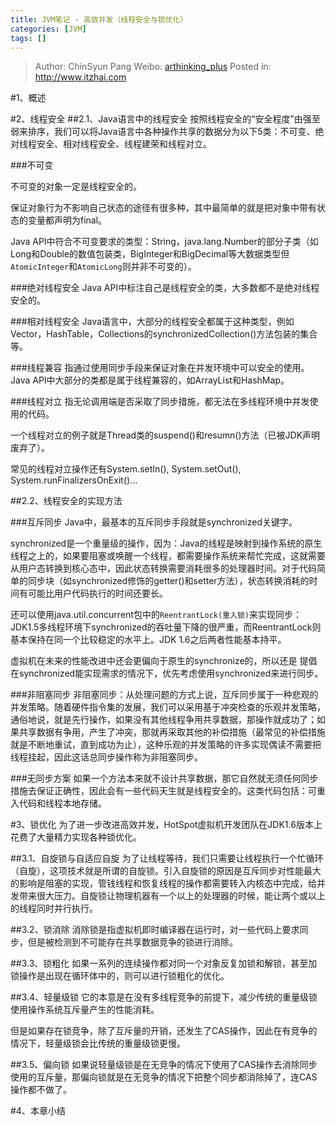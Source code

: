 ```yaml
---
title: JVM笔记 - 高效并发（线程安全与锁优化）
categories: [JVM]
tags: []
---
```


> Author: ChinSyun Pang
> Weibo: [arthinking_plus](http://weibo.com/arthinkingplus)
> Posted in: http://www.itzhai.com

#1、概述

#2、线程安全
##2.1、Java语言中的线程安全
按照线程安全的“安全程度”由强至弱来排序，我们可以将Java语言中各种操作共享的数据分为以下5类：不可变、绝对线程安全、相对线程安全、线程建荣和线程对立。

###不可变

不可变的对象一定是线程安全的。

保证对象行为不影响自己状态的途径有很多种，其中最简单的就是把对象中带有状态的变量都声明为final。

Java API中符合不可变要求的类型：String，java.lang.Number的部分子类（如Long和Double的数值包装类，BigInteger和BigDecimal等大数据类型但`AtomicInteger`和`AtomicLong`则并非不可变的）。

###绝对线程安全
Java API中标注自己是线程安全的类，大多数都不是绝对线程安全的。

###相对线程安全
Java语言中，大部分的线程安全都属于这种类型，例如Vector，HashTable，Collections的synchronizedCollection()方法包装的集合等。

###线程兼容
指通过使用同步手段来保证对象在并发环境中可以安全的使用。Java API中大部分的类都是属于线程兼容的，如ArrayList和HashMap。

###线程对立
指无论调用端是否采取了同步措施，都无法在多线程环境中并发使用的代码。

一个线程对立的例子就是Thread类的suspend()和resumn()方法（已被JDK声明废弃了）。

常见的线程对立操作还有System.setIn(), System.setOut(), System.runFinalizersOnExit()...

##2.2、线程安全的实现方法

###互斥同步
Java中，最基本的互斥同步手段就是synchronized关键字。

synchronized是一个重量级的操作，因为：Java的线程是映射到操作系统的原生线程之上的，如果要阻塞或唤醒一个线程，都需要操作系统来帮忙完成，这就需要从用户态转换到核心态中，因此状态转换需要消耗很多的处理器时间。对于代码简单的同步块（如synchronized修饰的getter()和setter方法），状态转换消耗的时间有可能比用户代码执行的时间还要长。

还可以使用java.util.concurrent包中的`ReentrantLock(重入锁)`来实现同步：JDK1.5多线程环境下synchronized的吞吐量下降的很严重，而ReentrantLock则基本保持在同一个比较稳定的水平上。JDK 1.6之后两者性能基本持平。

虚拟机在未来的性能改进中还会更偏向于原生的synchronize的，所以还是
提倡在synchronized能实现需求的情况下，优先考虑使用synchronized来进行同步。

###非阻塞同步
非阻塞同步：从处理问题的方式上说，互斥同步属于一种悲观的并发策略。随着硬件指令集的发展，我们可以采用基于冲突检查的乐观并发策略，通俗地说，就是先行操作，如果没有其他线程争用共享数据，那操作就成功了；如果共享数据有争用，产生了冲突，那就再采取其他的补偿措施（最常见的补偿措施就是不断地重试，直到成功为止），这种乐观的并发策略的许多实现偶读不需要把线程挂起，因此这话总同步操作称为非阻塞同步。

###无同步方案
如果一个方法本来就不设计共享数据，那它自然就无须任何同步措施去保证正确性，因此会有一些代码天生就是线程安全的。这类代码包括：可重入代码和线程本地存储。


#3、锁优化
为了进一步改进高效并发，HotSpot虚拟机开发团队在JDK1.6版本上花费了大量精力实现各种锁优化。

##3.1、自旋锁与自适应自旋
为了让线程等待，我们只需要让线程执行一个忙循环（自旋），这项技术就是所谓的自旋锁。引入自旋锁的原因是互斥同步对性能最大的影响是阻塞的实现，管钱线程和恢复线程的操作都需要转入内核态中完成，给并发带来很大压力。自旋锁让物理机器有一个以上的处理器的时候，能让两个或以上的线程同时并行执行。

##3.2、锁消除
消除锁是指虚拟机即时编译器在运行时，对一些代码上要求同步，但是被检测到不可能存在共享数据竞争的锁进行消除。

##3.3、锁粗化
如果一系列的连续操作都对同一个对象反复加锁和解锁，甚至加锁操作是出现在循环体中的，则可以进行锁粗化的优化。

##3.4、轻量级锁
它的本意是在没有多线程竞争的前提下，减少传统的重量级锁使用操作系统互斥量产生的性能消耗。

但是如果存在锁竞争，除了互斥量的开销，还发生了CAS操作，因此在有竞争的情况下，轻量级锁会比传统的重量级锁更慢。


##3.5、偏向锁
如果说轻量级锁是在无竞争的情况下使用了CAS操作去消除同步使用的互斥量，那偏向锁就是在无竞争的情况下把整个同步都消除掉了，连CAS操作都不做了。

#4、本章小结

